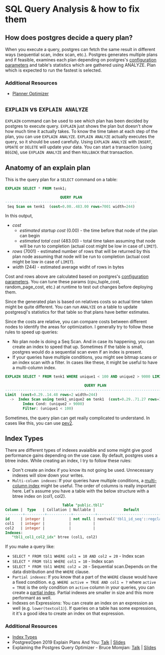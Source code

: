 # SQL Query Analysis & how to fix them
## How does postgres decide a query plan?
When you execute a query, postgres can fetch the same result in different ways (sequential scan, index scan, etc.). Postgres generates multiple plans and if feasible, examines each plan depending on postgres's [configuration parameters](https://www.postgresql.org/docs/current/runtime-config-query.html) and table's statistics which are gathered using ANALYZE. Plan which is expected to run the fastest is selected.

### Additional Resources
* [Planner Optimizer](https://www.postgresql.org/docs/devel/planner-optimizer.html)

## `EXPLAIN` vs `EXPLAIN ANALYZE`
`EXPLAIN` command can be used to see which plan has been decided by postgres to execute query. `EXPLAIN` just shows the plan but doesn't show how much time it actually takes. To know the time taken at each step of the plan, you can use `EXPLAIN ANALYZE`. `EXPLAIN ANALYZE` actually executes the query, so it should be used carefully. Using `EXPLAIN ANALYZE` with `INSERT`, `UPDATE` or `DELETE` will update your data. You can start a transaction (using `BEGIN`), use `EXPLAIN ANALYZE` and then `ROLLBACK` that transaction.

## Anatomy of an explain plan
This is the query plan for a `SELECT` command on a table:
```sql
EXPLAIN SELECT * FROM tenk1;

                         QUERY PLAN
------------------------------------------------------------
 Seq Scan on tenk1  (cost=0.00..483.00 rows=7001 width=244)
```
In this output,
 * *cost*
   * *estimated startup cost* (0.00) - the time before that node of the plan can begin
   * *estimated total cost* (483.00) - total time taken assuming that node will be run to completion (actual cost might be low in case of `LIMIT`).
 * *rows* (7001) - estimated number of rows that will be returned by this plan node assuming that node will be run to completion (actual cost might be low in case of `LIMIT`).
 * *width* (244) - estimated average widht of rows in bytes

Cost and rows above are calculated based on postgres's [configuration parameters](https://www.postgresql.org/docs/current/runtime-config-query.html). You can tune these params (cpu_tuple_cost, random_page_cost, etc.) at runtime to test out changes before deploying them.

Since the generated plan is based on relatives costs so actual time taken might be quite different. You can run `ANALYZE` on a table to update postgresql's statistics for that table so that plans have better estimates.

Since the costs are relative, you can compare costs between different nodes to identify the areas for optimization.
I generally try to follow these rules to speed up queries:
 * No plan node is doing a Seq Scan. And in case its happening, you can create an index to speed that up. Sometimes if the table is small, postgres would do a sequential scan even if an index is present.
 * If your queries have multiple conditions, you might see bitmap scans or an index scan with a filter. In cases like these, it might be useful to have a multi-column index.
 ```sql
 EXPLAIN SELECT * FROM tenk1 WHERE unique1 < 100 AND unique2 > 9000 LIMIT 2;

                                     QUERY PLAN
-------------------------------------------------------------------​------------------
 Limit  (cost=0.29..14.48 rows=2 width=244)
   ->  Index Scan using tenk1_unique2 on tenk1  (cost=0.29..71.27 rows=10 width=244)
         Index Cond: (unique2 > 9000)
         Filter: (unique1 < 100)
```

Sometimes, the query plan can get really complicated to understand. In cases like this, you can use [pev2](https://explain.dalibo.com/).

## Index Types
There are different types of indexes avaialble and some might give good performance gains depending on the use case. By default, postgres uses a btree index.
While creating an index, I try to follow these rules:
 * Don't create an index if you know its not going be used. Unnecessary indexes will slow down your writes.
 * `Multi-column indexes`: If your queries have multiple conditions, a [multi-column index](https://www.postgresql.org/docs/current/indexes-multicolumn.html) might be useful. The order of columns is really important here. Let's assume you have a table with the below structure with a btree index on (col1, col2).
 ```sql
                           Table "public.tbl1"
 Column |  Type   | Collation | Nullable |             Default              
--------+---------+-----------+----------+----------------------------------
 id     | integer |           | not null | nextval('tbl1_id_seq'::regclass)
 col1   | integer |           |          | 
 col2   | integer |           |          | 
Indexes:
    "tbl1_col1_col2_idx" btree (col1, col2)
```
If you make a query like:
   * `SELECT * FROM tbl1 WHERE col1 = 10 AND col2 = 20` - Index scan
   * `SELECT * FROM tbl1 WHERE col1 = 10` - Index scan
   * `SELECT * FROM tbl1 WHERE col2 = 20` - Sequential scan.Depends on the data distribution and the `WHERE` clause.
 * `Partial indexes`: If you know that a part of the `WHERE` clause would have a fixed condition. e.g. `WHERE active = TRUE AND col1 = ?` where `active = TRUE` is the only condition on `active` column in your queries, you can create a [partial index](https://www.postgresql.org/docs/current/indexes-partial.html). Partial indexes are smaller in size and this more performant as well.
 * Indexes on Expressions: You can create an index on an expression as well (e.g. `lower(textcol1)`). If queries on a table has some expressions, it it's a good idea to create an index on that expression.

### Additional Resources
* [Index Types](https://www.postgresql.org/docs/current/indexes-types.html)
* PostgresOpen 2019 Explain Plans And You: [Talk](https://www.youtube.com/watch?v=OO-CHEXAX4o) | [Slides](https://postgresql.us/events/pgopen2019/sessions/session/695/slides/31/ExplainPlansAndYouPostgresOpen2019.pdf)
* Explaining the Postgres Query Optimizer - Bruce Momjian: [Talk](https://www.youtube.com/watch?v=svqQzYFBPIo) | [Slides](https://momjian.us/main/writings/pgsql/optimizer.pdf)
